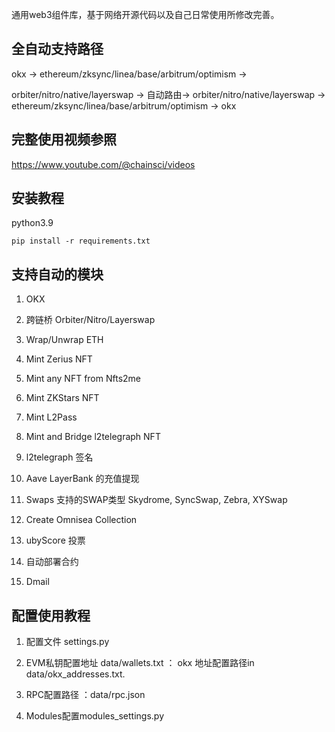 
通用web3组件库，基于网络开源代码以及自己日常使用所修改完善。

## 全自动支持路径

okx -> ethereum/zksync/linea/base/arbitrum/optimism ->

orbiter/nitro/native/layerswap -> 自动路由-> orbiter/nitro/native/layerswap -> ethereum/zksync/linea/base/arbitrum/optimism -> okx

## 完整使用视频参照
https://www.youtube.com/@chainsci/videos

## 安装教程

 python3.9 


```
pip install -r requirements.txt
```

## 支持自动的模块

1. OKX

2. 跨链桥 Orbiter/Nitro/Layerswap 

3. Wrap/Unwrap ETH

4. Mint Zerius NFT

5. Mint any NFT from Nfts2me

6. Mint ZKStars NFT

7. Mint L2Pass

8. Mint and Bridge l2telegraph NFT

9. l2telegraph 签名

10.   Aave   LayerBank 的充值提现 

11. Swaps 支持的SWAP类型 Skydrome, SyncSwap, Zebra, XYSwap

12. Create Omnisea Collection

13. ubyScore 投票

14. 自动部署合约

15. Dmail

 


## 配置使用教程

1. 配置文件 settings.py

2. EVM私钥配置地址 data/wallets.txt  ： okx 地址配置路径in data/okx_addresses.txt. 

3.  RPC配置路径 ：data/rpc.json 

4. Modules配置modules_settings.py

 
